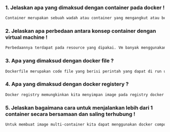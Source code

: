 ### 1. Jelaskan apa yang dimaksud dengan container pada docker !

```bash
Container merupakan sebuah wadah atau container yang mengangkut atau berisi library dan dependency atau resource code pada tumpukan layer image. Guna, mempermudah didevelop di OS atau komputer yang berbeda tanpa harus menginstall aplikasi atau set konfigurasi tertentu.
```

### 2. Jelaskan apa perbedaan antara konsep container dengan virtual machine !

```bash
Perbedaannya terdapat pada resource yang dipakai. Vm banyak menggunakan resource untuk virtualisasi OS yang secara langsung menargetkan hardwarenya dan menyebabkan booting yang lama, sedangkan Container hanya memakan sedikit resource virtualisasi karena berjalan pada host-os.
```

### 3. Apa yang dimaksud dengan docker file ?

```bash
Dockerfile merupakan code file yang berisi perintah yang dapat di run untuk membuat image docker.
```

### 4. Apa yang dimaksud dengan docker registery ?

```bash
Docker registry memungkinkan kita menyimpan image pada registry docker hub.
```

### 5. Jelaskan bagaimana cara untuk menjalankan lebih dari 1 container secara bersamaan dan saling terhubung !

```bash
Untuk membuat image multi-container kita dapat menggunakan docker compose dengan format file docker-compose.yml yang menggabungkan beberapa dockerfile. dengan ini kita dapat menjalankan image hanya dengan satu localhost.
```
